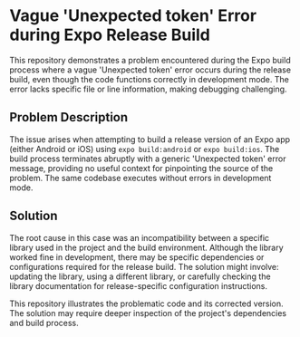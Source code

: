 # Vague 'Unexpected token' Error during Expo Release Build

This repository demonstrates a problem encountered during the Expo build process where a vague 'Unexpected token' error occurs during the release build, even though the code functions correctly in development mode. The error lacks specific file or line information, making debugging challenging.

## Problem Description

The issue arises when attempting to build a release version of an Expo app (either Android or iOS) using `expo build:android` or `expo build:ios`. The build process terminates abruptly with a generic 'Unexpected token' error message, providing no useful context for pinpointing the source of the problem. The same codebase executes without errors in development mode.

## Solution

The root cause in this case was an incompatibility between a specific library used in the project and the build environment. Although the library worked fine in development, there may be specific dependencies or configurations required for the release build. The solution might involve: updating the library, using a different library, or carefully checking the library documentation for release-specific configuration instructions.

This repository illustrates the problematic code and its corrected version. The solution may require deeper inspection of the project's dependencies and build process.